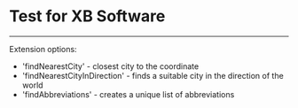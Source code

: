 # Test for XB Software
---
Extension options:
* 'findNearestCity' - closest city to the coordinate
* 'findNearestCityInDirection' - finds a suitable city in the direction of the world
* 'findAbbreviations' - creates a unique list of abbreviations